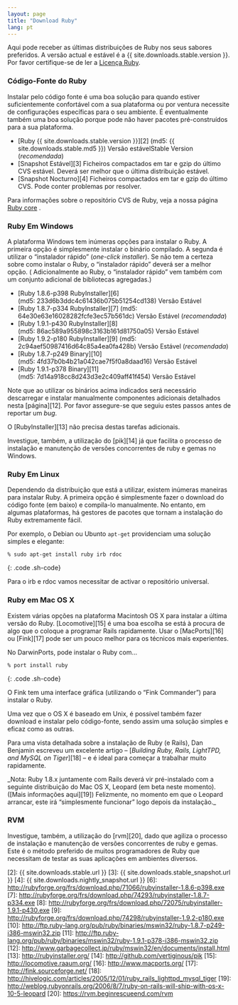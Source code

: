 ```yaml
---
layout: page
title: "Download Ruby"
lang: pt
---
```


Aqui pode receber as últimas distribuições de Ruby nos seus sabores
preferidos. A versão actual e estável é a {{ site.downloads.stable.version }}.
Por favor certifique-se de ler a [Licença Ruby][1].

### Código-Fonte do Ruby

Instalar pelo código fonte é uma boa solução para quando estiver
suficientemente confortável com a sua plataforma ou por ventura necessite de
configurações específicas para o seu ambiente. É eventualmente também uma boa
solução porque pode não haver pacotes pré-construídos para a sua plataforma.
 
* [Ruby {{ site.downloads.stable.version }}][2]
  (md5: {{ site.downloads.stable.md5 }})
  Versão estávelStable Version (*recomendada*)
* [Snapshot Estável][3] Ficheiros compactados em tar e gzip do último
  CVS estável. Deverá ser melhor que o última distribuição estável.
* [Snapshot Nocturno][4] Ficheiros compactados em tar e gzip do último
  CVS. Pode conter problemas por resolver.

Para informações sobre o repositório CVS de Ruby, veja a nossa página
[Ruby core](/pt/comunidade/nucleo-de-ruby/) .

### Ruby Em Windows

A plataforma Windows tem inúmeras opções para instalar o Ruby. A
primeira opção é simplesmente instalar o binário compilado. A segunda é
utilizar o “instalador rápido” (*one-click installer*). Se não tem a
certeza sobre como instalar o Ruby, o “instalador rápido” deverá ser a
melhor opção. ( Adicionalmente ao Ruby, o “instalador rápido” vem também
com um conjunto adicional de bibliotecas agregadas.)

* [Ruby 1.8.6-p398 RubyInstaller][6]
  (md5: 233d6b3ddc4c61436b075b51254cd138) Versão Estável
* [Ruby 1.8.7-p334 RubyInstaller][7] (md5: 
  64e30e63e16028282fcfe3ec57b561dc) Versão Estável (*recomendada*)
* [Ruby 1.9.1-p430 RubyInstaller][8]
  (md5: 86ac589a955898c3163b161d81750a05) Versão Estável
* [Ruby 1.9.2-p180 RubyInstaller][9] (md5: 
  2c94aef50987416d64c85a4ea0fa428b) Versão Estável (*recomendada*)
* [Ruby 1.8.7-p249 Binary][10] (md5: 4fd37b0b4b21a042cae7f5f0a8daad16)
  Versão Estável
* [Ruby 1.9.1-p378 Binary][11] (md5: 7d14a918cc8d243d3e2c409aff41f454)
  Versão Estável

Note que ao utilizar os binários acima indicados será necessário
descarregar e instalar manualmente componentes adicionais detalhados
nesta [página][12]. Por favor assegure-se que seguiu estes passos antes
de reportar um *bug*.

O [RubyInstaller][13] não precisa destas tarefas adicionais.

Investigue, também, a utilização do [pik][14] já que facilita o processo
de instalação e manutenção de versões concorrentes de ruby e gemas no
Windows.

### Ruby Em Linux

Dependendo da distribuição que está a utilizar, existem inúmeras
maneiras para instalar Ruby. A primeira opção é simplesmente fazer o
download do código fonte (em baixo) e compila-lo manualmente. No
entanto, em algumas plataformas, há gestores de pacotes que tornam a
instalação do Ruby extremamente fácil.

Por exemplo, o Debian ou Ubunto `apt-get` providenciam uma solução
simples e elegante:

    % sudo apt-get install ruby irb rdoc
{: .code .sh-code}

Para o irb e rdoc vamos necessitar de activar o repositório universal.

### Ruby em Mac OS X

Existem várias opções na plataforma Macintosh OS X para instalar a
última versão do Ruby. [Locomotive][15] é uma boa escolha se está à
procura de algo que o coloque a programar Rails rapidamente. Usar o
[MacPorts][16] ou [Fink][17] pode ser um pouco melhor para os técnicos
mais experientes.

No DarwinPorts, pode instalar o Ruby com…

    % port install ruby
{: .code .sh-code}

O Fink tem uma interface gráfica (utilizando o “Fink Commander”) para
instalar o Ruby.

Uma vez que o OS X é baseado em Unix, é possível também fazer download e
instalar pelo código-fonte, sendo assim uma solução simples e eficaz
como as outras.

Para uma vista detalhada sobre a instalação de Ruby (e Rails), Dan
Benjamin escreveu um excelente artigo – [*Building Ruby, Rails,
LightTPD, and MySQL on Tiger*][18] – e é ideal para começar a trabalhar
muito rapidamente.

\_Nota: Ruby 1.8.x juntamente com Rails deverá vir pré-instalado com a
seguinte distribuição do Mac OS X, Leopard (em beta neste momento).
([Mais informações aqui][19]) Felizmente, no momento em que o Leopard
arrancar, este irá “simplesmente funcionar” logo depois da instalação.\_

### RVM

Investigue, também, a utilização do [rvm][20], dado que agiliza o
processo de instalação e manutenção de versões concorrentes de ruby e
gemas. Este é o método preferido de muitos programadores de Ruby que
necessitam de testar as suas aplicações em ambientes diversos.



[1]: http://www.ruby-lang.org/en/about/license.txt 
[2]: {{ site.downloads.stable.url }}
[3]: {{ site.downloads.stable_snapshot.url }}
[4]: {{ site.downloads.nightly_snapshot.url }}
[6]: http://rubyforge.org/frs/download.php/71066/rubyinstaller-1.8.6-p398.exe 
[7]: http://rubyforge.org/frs/download.php/74293/rubyinstaller-1.8.7-p334.exe 
[8]: http://rubyforge.org/frs/download.php/72075/rubyinstaller-1.9.1-p430.exe 
[9]: http://rubyforge.org/frs/download.php/74298/rubyinstaller-1.9.2-p180.exe 
[10]: http://ftp.ruby-lang.org/pub/ruby/binaries/mswin32/ruby-1.8.7-p249-i386-mswin32.zip 
[11]: http://ftp.ruby-lang.org/pub/ruby/binaries/mswin32/ruby-1.9.1-p378-i386-mswin32.zip 
[12]: http://www.garbagecollect.jp/ruby/mswin32/en/documents/install.html 
[13]: http://rubyinstaller.org/ 
[14]: http://github.com/vertiginous/pik 
[15]: http://locomotive.raaum.org/ 
[16]: http://www.macports.org/ 
[17]: http://fink.sourceforge.net/ 
[18]: http://hivelogic.com/articles/2005/12/01/ruby_rails_lighttpd_mysql_tiger 
[19]: http://weblog.rubyonrails.org/2006/8/7/ruby-on-rails-will-ship-with-os-x-10-5-leopard 
[20]: https://rvm.beginrescueend.com/rvm 
